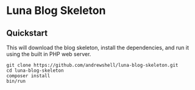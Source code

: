 # Luna Blog Skeleton

## Quickstart

This will download the blog skeleton, install the dependencies, and run it using the built in PHP web server.

```
git clone https://github.com/andrewshell/luna-blog-skeleton.git
cd luna-blog-skeleton
composer install
bin/run
```
